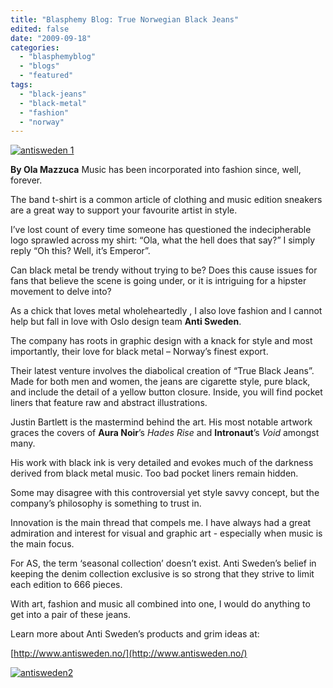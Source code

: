 ```yaml
---
title: "Blasphemy Blog: True Norwegian Black Jeans"
edited: false
date: "2009-09-18"
categories:
  - "blasphemyblog"
  - "blogs"
  - "featured"
tags:
  - "black-jeans"
  - "black-metal"
  - "fashion"
  - "norway"
---
```


[![antisweden 1](http://www.hellbound.ca/wp-content/uploads/2009/09/antisweden-1-300x221.jpg "antisweden 1")](http://www.hellbound.ca/wp-content/uploads/2009/09/antisweden-1.jpg)

**By Ola Mazzuca** Music has been incorporated into fashion since, well, forever.

The band t-shirt is a common article of clothing and music edition sneakers are a great way to support your favourite artist in style.

I’ve lost count of every time someone has questioned the indecipherable logo sprawled across my shirt: “Ola, what the hell does that say?” I simply reply “Oh this? Well, it’s Emperor”.

Can black metal be trendy without trying to be? Does this cause issues for fans that believe the scene is going under, or it is intriguing for a hipster movement to delve into?

As a chick that loves metal wholeheartedly , I also love fashion and I cannot help but fall in love with Oslo design team **Anti Sweden**.

The company has roots in graphic design with a knack for style and most importantly, their love for black metal – Norway’s finest export.

Their latest venture involves the diabolical creation of “True Black Jeans”. Made for both men and women, the jeans are cigarette style, pure black, and include the detail of a yellow button closure. Inside, you will find pocket liners that feature raw and abstract illustrations.

Justin Bartlett is the mastermind behind the art. His most notable artwork graces the covers of **Aura Noir**’s _Hades Rise_ and **Intronaut**’s _Void_ amongst many.

His work with black ink is very detailed and evokes much of the darkness derived from black metal music. Too bad pocket liners remain hidden.

Some may disagree with this controversial yet style savvy concept, but the company’s philosophy is something to trust in.

Innovation is the main thread that compels me. I have always had a great admiration and interest for visual and graphic art - especially when music is the main focus.

For AS, the term ‘seasonal collection’ doesn’t exist. Anti Sweden’s belief in keeping the denim collection exclusive is so strong that they strive to limit each edition to 666 pieces.

With art, fashion and music all combined into one, I would do anything to get into a pair of these jeans.

Learn more about Anti Sweden’s products and grim ideas at:

[http://www.antisweden.no/](http://www.antisweden.no/)

[![antisweden2](http://www.hellbound.ca/wp-content/uploads/2009/09/antisweden2-300x201.jpg "antisweden2")](http://www.hellbound.ca/wp-content/uploads/2009/09/antisweden2.jpg)
